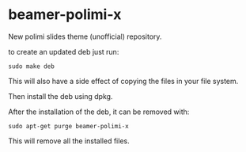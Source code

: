 # beamer-polimi-x
New polimi slides theme (unofficial) repository.

to create an updated deb just run:
```
sudo make deb
```
This will also have a side effect of copying the files in your file system.

Then install the deb using dpkg. 

After the installation of the deb, it can be removed with:

```
sudo apt-get purge beamer-polimi-x
```

This will remove all the installed files.
